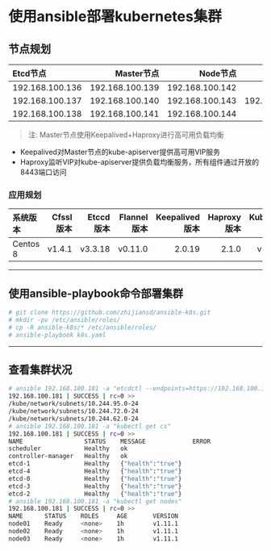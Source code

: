 # 使用ansible部署kubernetes集群

## 节点规划

|    Etcd节点   |   Master节点   |   Node节点    |      VIP      |
|:--------------|--------------:|--------------:|:-------------:|
|192.168.100.136|192.168.100.139|192.168.100.142|               |
|192.168.100.137|192.168.100.140|192.168.100.143|192.168.100.150|
|192.168.100.138|192.168.100.141|192.168.100.144|               |

> 注: Master节点使用Keepalived+Haproxy进行高可用负载均衡
+ Keepalived对Master节点的kube-apiserver提供高可用VIP服务
+ Haproxy监听VIP对kube-apiserver提供负载均衡服务，所有组件通过开放的8443端口访问

### 应用规划
|系统版本 |Cfssl版本 |Etccd版本|Flannel版本|Keepalived版本|Haproxy版本|Kubernetes版本|
|:-------|---------:|--------:|----------:|------------:|----------:|:------------:|
|Centos 8|  v1.4.1  | v3.3.18 |  v0.11.0  |   2.0.19    |   2.1.0   |    v1.17.0   |

---
使用ansible-playbook命令部署集群
---
```bash
# git clone https://github.com/zhijiansd/ansible-k8s.git
# mkdir -pv /etc/ansible/roles/
# cp -R ansible-k8s/* /etc/ansible/roles/
# ansible-playbook k8s.yaml
```
---
查看集群状况
---
```bash
# ansible 192.168.100.181 -a "etcdctl --endpoints=https://192.168.100.181:2379 ls /kube/network/subnets"
192.168.100.181 | SUCCESS | rc=0 >>
/kube/network/subnets/10.244.95.0-24
/kube/network/subnets/10.244.72.0-24
/kube/network/subnets/10.244.62.0-24
# ansible 192.168.100.181 -a "kubectl get cs"
192.168.100.181 | SUCCESS | rc=0 >>
NAME                 STATUS    MESSAGE             ERROR
scheduler            Healthy   ok                  
controller-manager   Healthy   ok                  
etcd-1               Healthy   {"health":"true"}   
etcd-4               Healthy   {"health":"true"}   
etcd-0               Healthy   {"health":"true"}   
etcd-3               Healthy   {"health":"true"}   
etcd-2               Healthy   {"health":"true"}   
# ansible 192.168.100.181 -a "kubectl get nodes"
192.168.100.181 | SUCCESS | rc=0 >>
NAME      STATUS    ROLES     AGE       VERSION
node01    Ready     <none>    1h        v1.11.1
node02    Ready     <none>    1h        v1.11.1
node03    Ready     <none>    1h        v1.11.1
